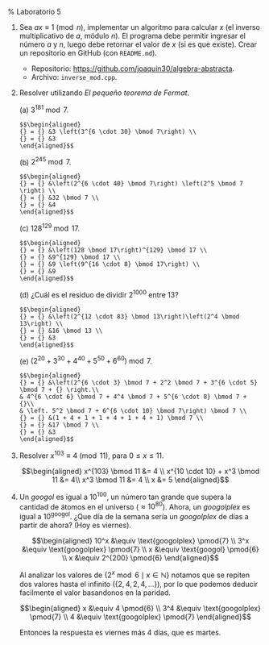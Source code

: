 % Laboratorio 5

1.  Sea $ax \equiv 1 \pmod{n}$, implementar un algoritmo para calcular $x$ (el
    inverso multiplicativo de $a$, módulo $n$). El programa debe permitir
    ingresar el número $a$ y $n$, luego debe retornar el valor de $x$ (si es
    que existe). Crear un repositorio en GitHub (con `README.md`).

    - Repositorio: <https://github.com/joaquin30/algebra-abstracta>.
    - Archivo: `inverse_mod.cpp`.

2.  Resolver utilizando *El pequeño teorema de Fermat*.

    (a) $3^{181} \bmod 7$.

        $$\begin{aligned}
        {} = {} &3 \left(3^{6 \cdot 30} \bmod 7\right) \\
        {} = {} &3
        \end{aligned}$$

    (b) $2^{245} \bmod 7$.

        $$\begin{aligned}
        {} = {} &\left(2^{6 \cdot 40} \bmod 7\right) \left(2^5 \bmod 7
        \right) \\
        {} = {} &32 \bmod 7 \\
        {} = {} &4
        \end{aligned}$$

    (c) $128^{129} \bmod 17$.

        $$\begin{aligned}
        {} = {} &\left(128 \bmod 17\right)^{129} \bmod 17 \\
        {} = {} &9^{129} \bmod 17 \\
        {} = {} &9 \left(9^{16 \cdot 8} \bmod 17\right) \\
        {} = {} &9
        \end{aligned}$$

    (d) ¿Cuál es el residuo de dividir $2^{1000}$ entre 13?

        $$\begin{aligned}
        {} = {} &\left(2^{12 \cdot 83} \bmod 13\right)\left(2^4 \bmod
        13\right) \\
        {} = {} &16 \bmod 13 \\
        {} = {} &3
        \end{aligned}$$

    (e) $(2^{20} + 3^{30} + 4^{40} + 5^{50} + 6^{60}) \bmod 7$.

        $$\begin{aligned}
        {} = {} &\left(2^{6 \cdot 3} \bmod 7 + 2^2 \bmod 7 + 3^{6 \cdot 5}
        \bmod 7 + {} \right.\\
        & 4^{6 \cdot 6} \bmod 7 + 4^4 \bmod 7 + 5^{6 \cdot 8} \bmod 7 + {}\\
        & \left. 5^2 \bmod 7 + 6^{6 \cdot 10} \bmod 7\right) \bmod 7 \\
        {} = {} &(1 + 4 + 1 + 1 + 4 + 1 + 4 + 1) \bmod 7 \\
        {} = {} &17 \bmod 7 \\
        {} = {} &3
        \end{aligned}$$

3.  Resolver $x^{103} \equiv 4 \pmod{11}$, para $0 \leq x \leq 11$.

    $$\begin{aligned}
    x^{103} \bmod 11 &= 4 \\
    x^{10 \cdot 10} + x^3 \bmod 11 &= 4\\
    x^3 \bmod 11 &= 4 \\
    x &= 5
    \end{aligned}$$

4.  Un *googol* es igual a $10^{100}$, un número tan grande que supera la
    cantidad de átomos en el universo ($\approx 10^{80}$). Ahora, un
    *googolplex* es igual a $10^{\text{googol}}$. ¿Que día de la semana sería
    un *googolplex* de días a partir de ahora? (Hoy es viernes).

    $$\begin{aligned}
    10^x &\equiv \text{googolplex} \pmod{7} \\
    3^x &\equiv \text{googolplex} \pmod{7} \\
    x &\equiv \text{googol} \pmod{6} \\
    x &\equiv 2^{200} \pmod{6}
    \end{aligned}$$

    Al analizar los valores de $\left\{2^x\bmod 6\mid x \in \mathbb{N}\right\}$
    notamos que se repiten dos valores hasta el infinito ($\left\{2,4,2,4,
    \dots\right\}$), por lo que podemos deducir facilmente el valor basandonos
    en la paridad.

    $$\begin{aligned}
    x &\equiv 4 \pmod{6} \\
    3^4 &\equiv \text{googolplex} \pmod{7} \\
    4 &\equiv \text{googolplex} \pmod{7}
    \end{aligned}$$

    Entonces la respuesta es viernes más 4 días, que es martes.
